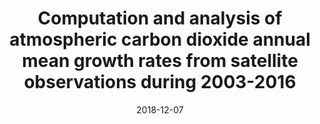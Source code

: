 ---
title: "<b>Computation and analysis of atmospheric carbon dioxide annual mean growth rates from satellite observations during 2003-2016</b>"
collection: publications
permalink: /publication/2018-12-07-Buchwitz
date: 2018-12-07
year: 2018
venue: 'Atmospheric Chemistry and Physics'
paperurl: 'https://doi.org/doi:10.5194/acp-18-17355-2018'
citation: '<b>39</b> - Buchwitz M., Reuter M., Schneising O., Noel S., Gier B. et al., <b>Computation and analysis of atmospheric carbon dioxide annual mean growth rates from satellite observations during 2003-2016</b>, Atmospheric Chemistry and Physics, 18, 17355-17370, 2018. <a href="https://doi.org/doi:10.5194/acp-18-17355-2018">doi:10.5194/acp-18-17355-2018</a> (cited 7 times)

'
---